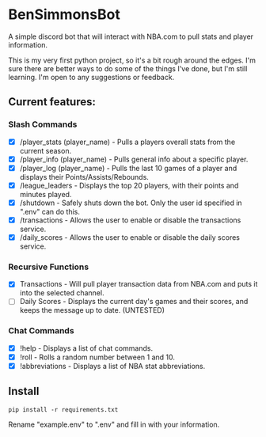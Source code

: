 # BenSimmonsBot
A simple discord bot that will interact with NBA.com to pull stats and player information.

This is my very first python project, so it's a bit rough around the edges. I'm sure there are better ways to do some of the things I've done, but I'm still learning. I'm open to any suggestions or feedback.
## Current features:
### Slash Commands
- [x] /player_stats (player_name) - Pulls a players overall stats from the current season.
- [x] /player_info (player_name) - Pulls general info about a specific player.
- [x] /player_log (player_name) - Pulls the last 10 games of a player and displays their Points/Assists/Rebounds.
- [x] /league_leaders - Displays the top 20 players, with their points and minutes played.
- [x] /shutdown - Safely shuts down the bot. Only the user id specified in ".env" can do this.
- [x] /transactions - Allows the user to enable or disable the transactions service.
- [x] /daily_scores - Allows the user to enable or disable the daily scores service.
### Recursive Functions
- [x] Transactions - Will pull player transaction data from NBA.com and puts it into the selected channel.
- [ ] Daily Scores - Displays the current day's games and their scores, and keeps the message up to date. (UNTESTED)
### Chat Commands
- [x] !help - Displays a list of chat commands.
- [x] !roll - Rolls a random number between 1 and 10.
- [x] !abbreviations - Displays a list of NBA stat abbreviations.
## Install
`pip install -r requirements.txt`

Rename "example.env" to ".env" and fill in with your information.
